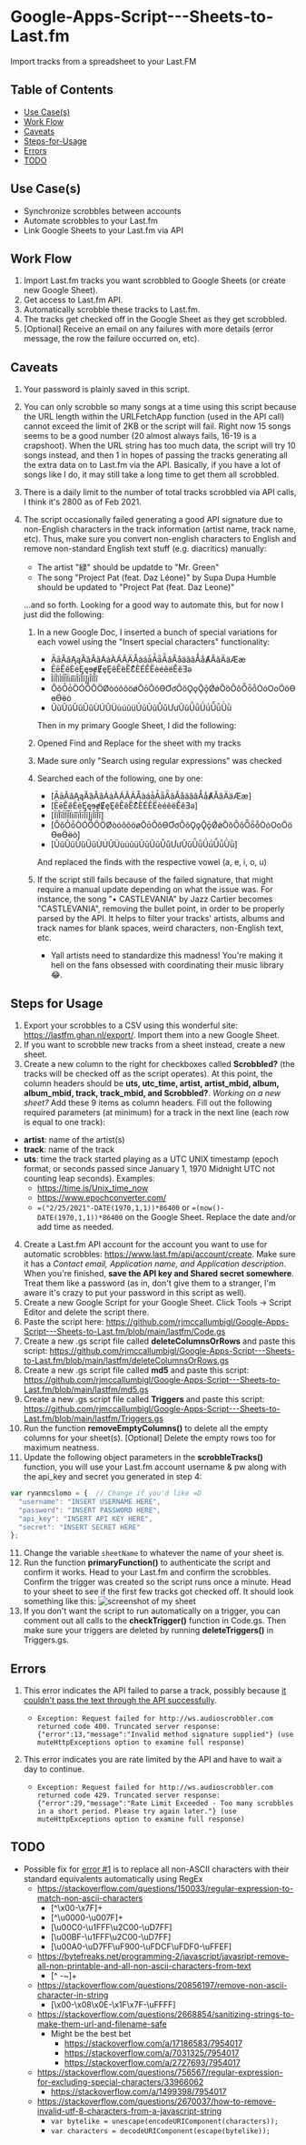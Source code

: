# Google-Apps-Script---Sheets-to-Last.fm

Import tracks from a spreadsheet to your Last.FM

## Table of Contents

- [Use Case(s)](#Use-Case(s))
- [Work Flow](#Work-Flow)
- [Caveats](#Caveats)
- [Steps-for-Usage](#Steps-for-Usage)
- [Errors](#Errors)
- [TODO](#TODO)

## Use Case(s)

* Synchronize scrobbles between accounts
* Automate scrobbles to your Last.fm
* Link Google Sheets to your Last.fm via API

## Work Flow

1. Import Last.fm tracks you want scrobbled to Google Sheets (or create new Google Sheet).
2. Get access to Last.fm API.
3. Automatically scrobble these tracks to Last.fm.
4. The tracks get checked off in the Google Sheet as they get scrobbled.
5. [Optional] Receive an email on any failures with more details (error message, the row the failure occurred on, etc).

## Caveats

1. Your password is plainly saved in this script.
2. You can only scrobble so many songs at a time using this script because the URL length within the URLFetchApp function (used in the API call) cannot exceed the limit of 2KB or the script will fail. Right now 15 songs seems to be a good number (20 almost always fails, 16-19 is a crapshoot). When the URL string has too much data, the script will try 10 songs instead, and then 1 in hopes of passing the tracks generating all the extra data on to Last.fm via the API. Basically, if you have a lot of songs like I do, it may still take a long time to get them all scrobbled.
3. There is a daily limit to the number of total tracks scrobbled via API calls, I think it's 2800 as of Feb 2021.
4. The script occasionally failed generating a good API signature due to non-English characters in the track information (artist name, track name, etc). Thus, make sure you convert non-english characters to English and remove non-standard English text stuff (e.g. diacritics) manually:
   * The artist "緑" should be updatde to "Mr. Green"
   * The song "Project Pat (feat. Daz Léone)" by Supa Dupa Humble should be updated to "Project Pat (feat. Daz Leone)"
   
    ...and so forth. Looking for a good way to automate this, but for now I just did the following:
  
   1. In a new Google Doc, I inserted a bunch of special variations for each vowel using the "Insert special characters" functionality:

      * ĀāĂăĄąȀȁȂȃȦȧÀÁÃÄÅàáǡǠǟǞǎǍåäãâǺǻȺӐӑӒӓӔӕ
      * ĒēĔĕĖėĘęɘɇɆȩȨȇȆȅȄƐͤÈÉÊËèéêëĚěƎǝ
      * ĨĩȈȉÌÍÎÏìíîïĪīĬĭĮįǏǐȊȋ
      * ŐőȰȱÒÓÔÕÖØòóôõöøŌōŎŏƟƠơǑǒǪǫǬǭǾǿȌȍȎȏȪȫȭȮȯОоӦӧӨөӪӫò
      * ŨũŰűȔȕȖȗÙÚÛÜùúûüŪūŬŭŮůƯưǓǔǕǖǗǘǙǚǛǜ

      Then in my primary Google Sheet, I did the following:

   1. Opened Find and Replace for the sheet with my tracks
   2. Made sure only "Search using regular expressions" was checked
   3. Searched each of the following, one by one:

       * [ĀāĂăĄąȀȁȂȃȦȧÀÁÃÄÅàáǡǠǟǞǎǍåäãâǺǻȺӐӑӒӓӔӕ]
       * [ĒēĔĕĖėĘęɘɇɆȩȨȇȆȅȄƐͤÈÉÊËèéêëĚěƎǝ]
       * [ĨĩȈȉÌÍÎÏìíîïĪīĬĭĮįǏǐȊȋ]
       * [ŐőȰȱÒÓÔÕÖØòóôõöøŌōŎŏƟƠơǑǒǪǫǬǭǾǿȌȍȎȏȪȫȭȮȯОоӦӧӨөӪӫò]
       * [ŨũŰűȔȕȖȗÙÚÛÜùúûüŪūŬŭŮůƯưǓǔǕǖǗǘǙǚǛǜ]

        And replaced the finds with the respective vowel (a, e, i, o, u)

    4. If the script still fails because of the failed signature, that might require a manual update depending on what the issue was. For instance, the song "• CASTLEVANIA" by Jazz Cartier becomes "CASTLEVANIA", removing the bullet point, in order to be properly parsed by the API. It helps to filter your tracks' artists, albums and track names for blank spaces, weird characters, non-English text, etc. 

        * Yall artists need to standardize this madness! You're making it hell on the fans obsessed with coordinating their music library 😂.

## Steps for Usage

1. Export your scrobbles to a CSV using this wonderful site: https://lastfm.ghan.nl/export/. Import them into a new Google Sheet.
2. If you want to scrobble new tracks from a sheet instead, create a new sheet.
3. Create a new column to the right for checkboxes called **Scrobbled?** (the tracks will be checked off as the script operates). At this point, the column headers should be **uts, utc_time, artist, artist_mbid, album, album_mbid, track, track_mbid, and Scrobbled?**. _Working on a new sheet?_ Add these 9 items as column headers. Fill out the following required parameters (at minimum) for a track in the next line (each row is equal to one track): 
  - **artist**: name of the artist(s)
  - **track**: name of the track
  - **uts**: time the track started playing as a UTC UNIX timestamp (epoch format, or seconds passed since January 1, 1970 Midnight UTC not counting leap seconds). Examples: 
      - https://time.is/Unix_time_now
      - https://www.epochconverter.com/
      - `=("2/25/2021"-DATE(1970,1,1))*86400` or `=(now()-DATE(1970,1,1))*86400` on the Google Sheet. Replace the date and/or add time as needed.
4. Create a Last.fm API account for the account you want to use for automatic scrobbles: https://www.last.fm/api/account/create. Make sure it has a _Contact email, Application name, and Application description_. When you're finished, **save the API key and Shared secret somewhere**. Treat them like a password (as in, don't give them to a stranger, I'm aware it's crazy to put your password in this script as well). 
5. Create a new Google Script for your Google Sheet. Click Tools -> Script Editor and delete the script there. 
6. Paste the script here: https://github.com/rjmccallumbigl/Google-Apps-Script---Sheets-to-Last.fm/blob/main/lastfm/Code.gs
7. Create a new .gs script file called **deleteColumnsOrRows** and paste this script: https://github.com/rjmccallumbigl/Google-Apps-Script---Sheets-to-Last.fm/blob/main/lastfm/deleteColumnsOrRows.gs
8. Create a new .gs script file called **md5** and paste this script: https://github.com/rjmccallumbigl/Google-Apps-Script---Sheets-to-Last.fm/blob/main/lastfm/md5.gs
9. Create a new .gs script file called **Triggers** and paste this script: https://github.com/rjmccallumbigl/Google-Apps-Script---Sheets-to-Last.fm/blob/main/lastfm/Triggers.gs
10. Run the function **removeEmptyColumns()** to delete all the empty columns for your sheet(s). [Optional] Delete the empty rows too for maximum neatness.
11. Update the following object parameters in the **scrobbleTracks()** function, you will use your Last.fm account username & pw along with the api_key and secret you generated in step 4:
  ```javascript
  var ryanmcslomo = {  // Change if you'd like =D
    "username": "INSERT USERNAME HERE",
    "password": "INSERT PASSWORD HERE",
    "api_key": "INSERT API KEY HERE",
    "secret": "INSERT SECRET HERE"
  };
  ```
11. Change the variable `sheetName` to whatever the name of your sheet is. 
12. Run the function **primaryFunction()** to authenticate the script and confirm it works. Head to your Last.fm and confirm the scrobbles. Confirm the trigger was created so the script runs once a minute. Head to your sheet to see if the first few tracks got checked off. It should look something like this: 
![screenshot of my sheet](https://raw.githubusercontent.com/rjmccallumbigl/Google-Apps-Script---Sheets-to-Last.fm/main/screenshot.png)
13. If you don't want the script to run automatically on a trigger, you can comment out all calls to the **checkTrigger()** function in Code.gs. Then make sure your triggers are deleted by running **deleteTriggers()** in Triggers.gs.

## Errors

1. This error indicates the API failed to parse a track, possibly because [it couldn't pass the text through the API successfully](#Caveats).
    * `Exception: Request failed for http://ws.audioscrobbler.com returned code 400. Truncated server response: {"error":13,"message":"Invalid method signature supplied"} (use muteHttpExceptions option to examine full response)`

2. This error indicates you are rate limited by the API and have to wait a day to continue.
      * `Exception: Request failed for http://ws.audioscrobbler.com returned code 429. Truncated server response: {"error":29,"message":"Rate Limit Exceeded - Too many scrobbles in a short period. Please try again later."} (use muteHttpExceptions option to examine full response)`

## TODO

  * Possible fix for [error #1](#Errors) is to replace all non-ASCII characters with their standard equivalents automatically using RegEx
    - https://stackoverflow.com/questions/150033/regular-expression-to-match-non-ascii-characters
      - [^\x00-\x7F]+
      - [^\u0000-\u007F]+
      - [\u00C0-\u1FFF\u2C00-\uD7FF]
      - [\u00BF-\u1FFF\u2C00-\uD7FF]
      - [\u00A0-\uD7FF\uF900-\uFDCF\uFDF0-\uFFEF]
    - https://bytefreaks.net/programming-2/javascript/javasript-remove-all-non-printable-and-all-non-ascii-characters-from-text
      - [^ -~]+
    - https://stackoverflow.com/questions/20856197/remove-non-ascii-character-in-string
      - [\x00-\x08\x0E-\x1F\x7F-\uFFFF]
    - https://stackoverflow.com/questions/2668854/sanitizing-strings-to-make-them-url-and-filename-safe
      - Might be the best bet
        - https://stackoverflow.com/a/17186583/7954017
        - https://stackoverflow.com/a/7031325/7954017
        - https://stackoverflow.com/a/2727693/7954017
    - https://stackoverflow.com/questions/756567/regular-expression-for-excluding-special-characters/33966062
      - https://stackoverflow.com/a/1499398/7954017
    - https://stackoverflow.com/questions/2670037/how-to-remove-invalid-utf-8-characters-from-a-javascript-string
      - `var bytelike = unescape(encodeURIComponent(characters));`
      - `var characters = decodeURIComponent(escape(bytelike));`

